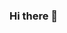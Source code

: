 ### Hi there 👋

<!--
**linxi-520/linxi-520** is a ✨ _special_ ✨ repository because its `README.md` (this file) appears on your GitHub profile.

Here are some ideas to get you started:

- 🔭 I’m currently working on ...
- 🌱 I’m currently learning ...
- 👯 I’m looking to collaborate on ...
- 🤔 I’m looking for help with ...
- 💬 Ask me about ...
- 📫 How to reach me: ...
- 😄 Pronouns: ...
- ⚡ Fun fact: ...
![all-smile's GitHub stats](https://github-readme-stats.vercel.app/api?username=all-smile&show_icons=true&theme=linxi-520)
-->
